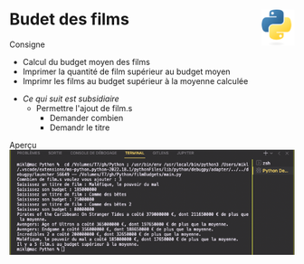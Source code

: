 # Budet des films <a href="../../"><img align="right" src="../../assets/Python-logo-notext.svg" alt="Python" title="Phthon" widht="auto" height="64px"></a>
Consigne  
* Calcul du budget moyen des films
* Imprimer la quantité de film supérieur au budget moyen
* Imprimr les films au budget supérieur à la moyenne calculée
- *Ce qui suit est subsidiaire*
    * Permettre l'ajout de film.s
        * Demander combien
        * Demandr le titre

Aperçu  
![Aperçu](console.png "Aperçu")